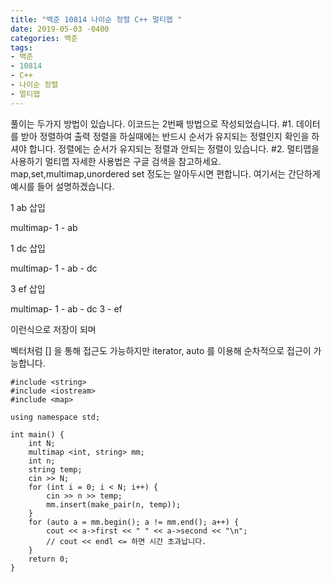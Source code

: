 ```yaml
---
title: "백준 10814 나이순 정렬 C++ 멀티맵 "
date: 2019-05-03 -0400
categories: 백준
tags:
- 백준
- 10814
- C++
- 나이순 정렬
- 멀티맵
---
```


풀이는 두가지 방법이 있습니다. 이코드는 2번째 방법으로 작성되었습니다. 
#1. 데이터를 받아 정렬하여 출력
정렬을 하실때에는 반드시 순서가 유지되는 정렬인지 확인을 하셔야 합니다. 
정렬에는 순서가 유지되는 정렬과 안되는 정렬이 있습니다. 
#2. 멀티맵을 사용하기
멀티맵 자세한 사용법은 구글 검색을 참고하세요. map,set,multimap,unordered set 정도는 알아두시면 편합니다.
여기서는 간단하게 예시를 들어 설명하겠습니다. 

1 ab 삽입

multimap-
1 - ab

1 dc 삽입

multimap-
1 - ab - dc

3 ef 삽입

multimap-
1 - ab - dc
3 - ef

이런식으로 저장이 되며

벡터처럼 [] 을 통해 접근도 가능하지만
iterator, auto 를 이용해 순차적으로 접근이 가능합니다.


```
#include <string>
#include <iostream>
#include <map>

using namespace std;

int main() {
	int N;
	multimap <int, string> mm;
	int n;
	string temp;
	cin >> N;
	for (int i = 0; i < N; i++) {
		cin >> n >> temp; 
		mm.insert(make_pair(n, temp));
	}
	for (auto a = mm.begin(); a != mm.end(); a++) {
		cout << a->first << " " << a->second << "\n";
		// cout << endl <= 하면 시간 초과납니다. 
	}
	return 0; 
}
```
